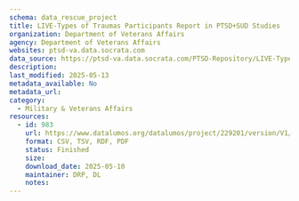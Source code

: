 ```yaml
---
schema: data_rescue_project 
title: LIVE-Types of Traumas Participants Report in PTSD+SUD Studies
organization: Department of Veterans Affairs
agency: Department of Veterans Affairs
websites: ptsd-va.data.socrata.com
data_source: https://ptsd-va.data.socrata.com/PTSD-Repository/LIVE-Types-of-Traumas-Participants-Report-in-PTSD-/htg5-9djf
description: 
last_modified: 2025-05-13
metadata_available: No
metadata_url: 
category:
  - Military & Veterans Affairs 
resources:
  - id: 983
    url: https://www.datalumos.org/datalumos/project/229201/version/V1/view
    format: CSV, TSV, RDF, PDF
    status: Finished
    size: 
    download_date: 2025-05-10
    maintainer: DRP, DL
    notes: 
---
```

